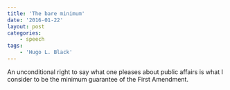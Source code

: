 ```yaml
---
title: 'The bare minimum'
date: '2016-01-22'
layout: post
categories:
    - speech
tags:
    - 'Hugo L. Black'
---
```


An unconditional right to say what one pleases about public affairs is what I consider to be the minimum guarantee of the First Amendment.